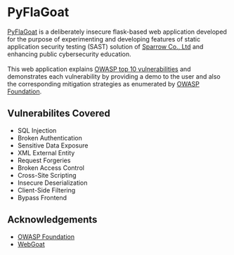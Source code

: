 # PyFlaGoat
[PyFlaGoat](https://pyflagoat.herokuapp.com/) is a deliberately insecure flask-based web application developed for the purpose of experimenting and developing features of static application security testing (SAST) solution of [Sparrow Co., Ltd](https://www.sparrowfasoo.com/en/) and enhancing public cybersecurity education. <br> <br>
This web application explains [OWASP top 10 vulnerabilities](https://owasp.org/www-project-top-ten/) and demonstrates each vulnerability by providing a demo to the user and also the corresponding mitigation strategies as enumerated by [OWASP Foundation](https://owasp.org/).
## Vulnerabilites Covered
- SQL Injection
- Broken Authentication
- Sensitive Data Exposure
- XML External Entity
- Request Forgeries
- Broken Access Control
- Cross-Site Scripting 
- Insecure Deserialization
- Client-Side Filtering
- Bypass Frontend
## Acknowledgements
- [OWASP Foundation](https://owasp.org/) 
- [WebGoat](https://github.com/WebGoat/WebGoat)
